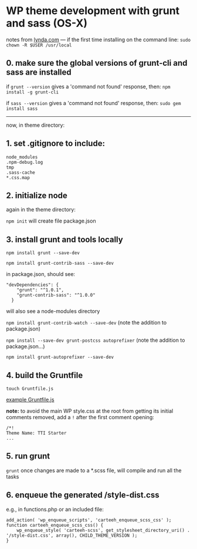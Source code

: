 # WP theme development with grunt and sass (OS-X)

notes from [lynda.com](http://www.lynda.com/Grunt-js-tutorials/Adding-support-Grunt-Sass-Watch-Autoprefixer/372540/385126-4.html) &mdash; if the first time installing on the command line: `sudo chown -R $USER /usr/local`  

## 0. make sure the global versions of grunt-cli and sass are installed

if `grunt --version` gives a 'command not found' response, then: `npm install -g grunt-cli`  

if `sass --version` gives a 'command not found' response, then: `sudo gem install sass`  

---

now, in theme directory:  

## 1. set .gitignore to include:  

	node_modules
	.npm-debug.log
	tmp
	.sass-cache
	*.css.map

## 2. initialize node

again in the theme directory:  

`npm init` will create file package.json  

## 3. install grunt and tools locally

`npm install grunt --save-dev`  

`npm install grunt-contrib-sass --save-dev`  

in package.json, should see:  

	"devDependencies": {
	    "grunt": "^1.0.1",
	    "grunt-contrib-sass": "^1.0.0"
	  }

will also see a node-modules directory  

`npm install grunt-contrib-watch --save-dev`  (note the addition to package.json)  

`npm install --save-dev grunt-postcss autoprefixer`   (note the addition to package.json...)   

`npm install grunt-autoprefixer --save-dev`  

## 4. build the Gruntfile

`touch Gruntfile.js`  

[example Gruntfile.js](https://dl.dropboxusercontent.com/u/12710016/Gruntfile.js)  

**note:** to avoid the main WP style.css at the root from getting its initial comments removed, add a `!` after the first comment opening:  

	/*!
	Theme Name: TTI Starter
	...

## 5. run grunt

`grunt` once changes are made to a *.scss file, will compile and run all the tasks  

## 6. enqueue the generated /style-dist.css

e.g., in functions.php or an included file:

	add_action( 'wp_enqueue_scripts', 'carteeh_enqueue_scss_css' );
	function carteeh_enqueue_scss_css() {
		wp_enqueue_style( 'carteeh-scss', get_stylesheet_directory_uri() . '/style-dist.css', array(), CHILD_THEME_VERSION );
	}

